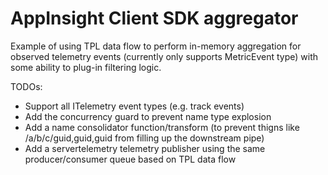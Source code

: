 # AppInsight Client SDK aggregator

Example of using TPL data flow to perform in-memory aggregation for observed telemetry events (currently only 
supports MetricEvent type) with some ability to plug-in filtering logic.

TODOs:
- Support all ITelemetry event types (e.g. track events)
- Add the concurrency guard to prevent name type explosion
- Add a name consolidator function/transform (to prevent thigns like /a/b/c/guid,guid,guid from filling up the downstream pipe)
- Add a servertelemetry telemetry publisher using the same producer/consumer queue based on TPL data flow


